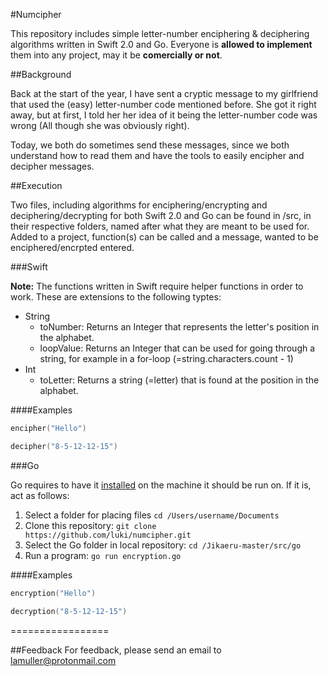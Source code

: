 #Numcipher

This repository includes simple letter-number enciphering & deciphering algorithms written in Swift 2.0 and Go. Everyone is
**allowed to implement** them into any project, may it be **comercially or not**.

##Background

Back at the start of the year, I have sent a cryptic message to my girlfriend that used the (easy) letter-number code mentioned before. She got it right away, but at first, I told her her idea of it being the letter-number code was wrong (All though she was obviously right).

Today, we both do sometimes send these messages, since we both understand how to read them and have the tools to easily encipher and decipher messages.

##Execution

Two files, including algorithms for enciphering/encrypting and deciphering/decrypting for both Swift 2.0 and Go can be found in /src, in their respective folders, named after what they are meant to be used for. Added to a project, function(s) can be called and a message, wanted to be enciphered/encrpted entered.

###Swift

**Note:** The functions written in Swift require helper functions in order to work. These are extensions to the following typtes:

* String
  * toNumber: Returns an Integer that represents the letter's position in the alphabet.
  * loopValue: Returns an Integer that can be used for going through a string, for example in a for-loop (=string.characters.count - 1)
* Int
  * toLetter: Returns a string (=letter) that is found at the position in the alphabet.

####Examples

```swift
encipher("Hello")
```

```swift
decipher("8-5-12-12-15")
```

###Go

Go requires to have it [installed](https://golang.org/dl/) on the machine it should be run on. If it is, act as follows:

1. Select a folder for placing files `cd /Users/username/Documents`
2. Clone this repository: `git clone https://github.com/luki/numcipher.git`
3. Select the Go folder in local repository: `cd /Jikaeru-master/src/go`
4. Run a program: `go run encryption.go`

####Examples

```go
encryption("Hello")
```

```go
decryption("8-5-12-12-15")
```


=================

##Feedback
For feedback, please send an email to lamuller@protonmail.com
